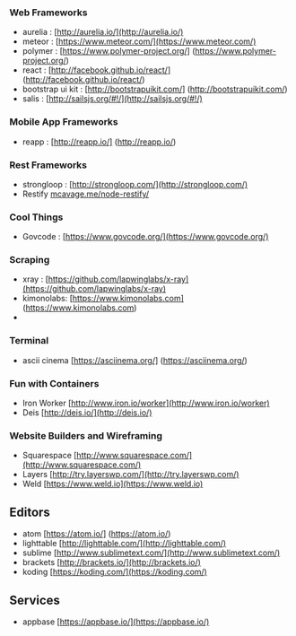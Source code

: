 ### Web Frameworks
* aurelia : [http://aurelia.io/](http://aurelia.io/)
* meteor  : [https://www.meteor.com/](https://www.meteor.com/)
* polymer : [https://www.polymer-project.org/] (https://www.polymer-project.org/)
* react   : [http://facebook.github.io/react/] (http://facebook.github.io/react/)
* bootstrap ui kit : [http://bootstrapuikit.com/] (http://bootstrapuikit.com/)
* salis : [http://sailsjs.org/#!/](http://sailsjs.org/#!/)
 
### Mobile App Frameworks
* reapp   : [http://reapp.io/] (http://reapp.io/)

### Rest Frameworks
* strongloop  : [http://strongloop.com/](http://strongloop.com/)
* Restify [mcavage.me/node-restify/](mcavage.me/node-restify/)

### Cool Things
* Govcode : [https://www.govcode.org/](https://www.govcode.org/)

### Scraping
* xray : [https://github.com/lapwinglabs/x-ray](https://github.com/lapwinglabs/x-ray)
* kimonolabs: [https://www.kimonolabs.com] (https://www.kimonolabs.com)
* 
### Terminal
* ascii cinema [https://asciinema.org/] (https://asciinema.org/)

### Fun with Containers
* Iron Worker [http://www.iron.io/worker](http://www.iron.io/worker)
* Deis [http://deis.io/](http://deis.io/)

### Website Builders and Wireframing
* Squarespace [http://www.squarespace.com/](http://www.squarespace.com/)
* Layers [http://try.layerswp.com/](http://try.layerswp.com/)
* Weld [https://www.weld.io](https://www.weld.io)

## Editors
* atom [https://atom.io/] (https://atom.io/)
* lighttable [http://lighttable.com/](http://lighttable.com/)
* sublime [http://www.sublimetext.com/](http://www.sublimetext.com/)
* brackets [http://brackets.io/](http://brackets.io/)
* koding [https://koding.com/](https://koding.com/)

## Services
* appbase [https://appbase.io/](https://appbase.io/)
